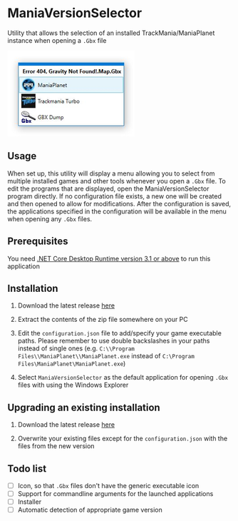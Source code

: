 # ManiaVersionSelector
Utility that allows the selection of an installed TrackMania/ManiaPlanet instance when opening a `.Gbx` file

![MVS](MVS.jpg)

## Usage
When set up, this utility will display a menu allowing you to select from multiple installed games and other tools whenever you open a `.Gbx` file. To edit the programs that are displayed, open the ManiaVersionSelector program directly. If no configuration file exists, a new one will be created and then opened to allow for modifications. After the configuration is saved, the applications specified in the configuration will be available in the menu when opening any `.Gbx` files.

## Prerequisites
You need [.NET Core Desktop Runtime version 3.1 or above](https://dotnet.microsoft.com/download/dotnet-core/3.1) to run this application

## Installation
1. Download the latest release [here](https://github.com/stefan-baumann/ManiaVersionSelector/releases)

2. Extract the contents of the zip file somewhere on your PC

3. Edit the `configuration.json` file to add/specify your game executable paths. Please remember to use double backslashes in your paths instead of single ones (e.g. `C:\\Program Files\\ManiaPlanet\\ManiaPlanet.exe` instead of `C:\Program Files\ManiaPlanet\ManiaPlanet.exe`)

4. Select `ManiaVersionSelector` as the default application for opening `.Gbx` files with using the Windows Explorer

## Upgrading an existing installation
1. Download the latest release [here](https://github.com/stefan-baumann/ManiaVersionSelector/releases)

2. Overwrite your existing files except for the `configuration.json` with the files from the new version

## Todo list
- [ ] Icon, so that `.Gbx` files don't have the generic executable icon
- [ ] Support for commandline arguments for the launched applications
- [ ] Installer
- [ ] Automatic detection of appropriate game version
